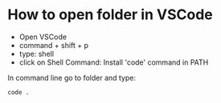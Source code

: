 # How to open folder in VSCode

- Open VSCode
- command + shift + p
- type: shell
- click on Shell Command: Install 'code' command in PATH

In command line go to folder and type:

```
code .
```
